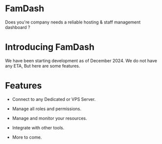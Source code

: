 # FamDash

Does you're company needs a reliable hosting & staff management dashboard ?

# Introducing FamDash

We have been starting development as of December 2024. We do not have any ETA, But here are some features.

# Features

- Connect to any Dedicated or VPS Server.

- Manage all roles and permissions.

- Manage and monitor your resources.

- Integrate with other tools.

- More to come.